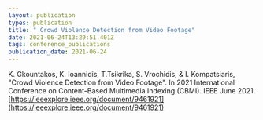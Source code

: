 ```yaml
---
layout: publication
types: publication
title: " Crowd Violence Detection from Video Footage"
date: 2021-06-24T13:29:51.401Z
tags: conference_publications
publication_date: 2021-06-24
---
```

K. Gkountakos, K. Ioannidis, T.Tsikrika, S. Vrochidis, & Ι. Kompatsiaris, "Crowd Violence Detection from Video Footage". In 2021 International Conference on Content-Based Multimedia Indexing (CBMI). IEEE June 2021. [https://ieeexplore.ieee.org/document/9461921](https://ieeexplore.ieee.org/document/9461921)
